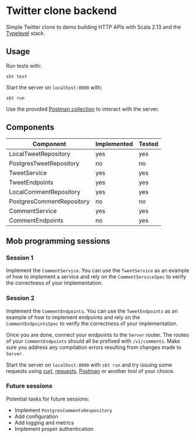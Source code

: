 # Twitter clone backend

Simple Twitter clone to demo building HTTP APIs with Scala 2.13 and the [Typelevel](https://typelevel.org/) stack.

## Usage

Run tests with:

```
sbt test
```

Start the server on `localhost:8080` with:

```
sbt run
```

Use the provided [Postman collection](postman/TwitterClone.postman_collection.json) to interact with the server.

## Components

| Component                   | Implemented | Tested |
|-----------------------------|-------------|--------|
| LocalTweetRepository        | yes         | yes    |
| PostgresTweetRepository     | no          | no     | 
| TweetService                | yes         | yes    |
| TweetEndpoints              | yes         | yes    |
| LocalCommentRepository      | yes         | yes    |
| PostgresCommentRepository   | no          | no     |
| CommentService              | yes         | yes    |
| CommentEndpoints            | no          | yes    |

## Mob programming sessions

### Session 1

Implement the `CommentService`. You can use the `TweetService` as an example of how to implement a service and rely on
the `CommentServiceSpec` to verify the correctness of your implementation.

### Session 2

Implement the `CommentEndpoints`. You can use the `TweetEndpoints` as an example of how to implement endpoints and rely 
on the `CommentEndpointsSpec` to verify the correctness of your implementation.

Once you are done, connect your endpoints to the `Server` router. The routes of your `CommentEndpoints` should all be
prefixed with `/v1/comments`. Make sure you address any compilation errors resulting from changes made to `Server`.

Start the server on `localhost:8080` with `sbt run` and try issuing some requests using [curl](https://curl.se/),
[requests](https://pypi.org/project/requests/), [Postman](https://www.postman.com) or another tool of your choice.

### Future sessions

Potential tasks for future sessions:
  * Implement `PostgresCommentsRespository`
  * Add configuration
  * Add logging and metrics
  * Implement proper authentication
